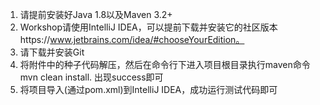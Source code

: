 1. 请提前安装好Java 1.8以及Maven 3.2+
2. Workshop请使用IntelliJ IDEA，可以提前下载并安装它的社区版本https://www.jetbrains.com/idea/#chooseYourEdition。
3. 请下载并安装Git
4. 将附件中的种子代码解压，然后在命令行下进入项目根目录执行maven命令 mvn clean install.  出现success即可
5. 将项目导入(通过pom.xml)到IntelliJ IDEA，成功运行测试代码即可 
